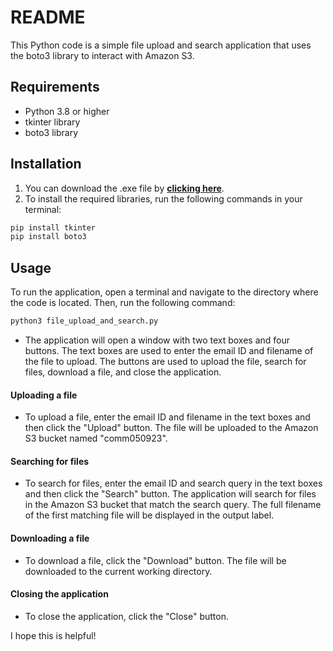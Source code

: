# README
This Python code is a simple file upload and search application that uses the boto3 library to interact with Amazon S3.

## Requirements
- Python 3.8 or higher
- tkinter library
- boto3 library

## Installation
1. You can download the .exe file by [**clicking here**](https://github.com/akshyat02/aws-file-system/blob/main/amazon-file-system).
2. To install the required libraries, run the following commands in your terminal:
```bash
pip install tkinter
pip install boto3
```
## Usage
To run the application, open a terminal and navigate to the directory where the code is located. Then, run the following command:
```bash
python3 file_upload_and_search.py
```
- The application will open a window with two text boxes and four buttons. The text boxes are used to enter the email ID and filename of the file to upload. The buttons are used to upload the file, search for files, download a file, and close the application.

#### Uploading a file
- To upload a file, enter the email ID and filename in the text boxes and then click the "Upload" button. The file will be uploaded to the Amazon S3 bucket named "comm050923".

#### Searching for files
- To search for files, enter the email ID and search query in the text boxes and then click the "Search" button. The application will search for files in the Amazon S3 bucket that match the search query. The full filename of the first matching file will be displayed in the output label.

#### Downloading a file
- To download a file, click the "Download" button. The file will be downloaded to the current working directory.

#### Closing the application
- To close the application, click the "Close" button.

I hope this is helpful!


